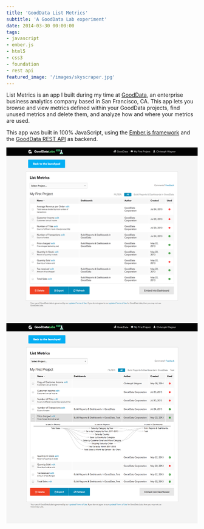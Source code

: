 ```yaml
---
title: 'GoodData List Metrics'
subtitle: 'A GoodData Lab experiment'
date: 2014-03-30 00:00:00
tags:
- javascript
- ember.js
- html5
- css3
- foundation
- rest api
featured_image: '/images/skyscraper.jpg'
---
```

List Metrics is an app I built during my time at [GoodData](http://www.gooddata.com), an enterprise business analytics company based in San Francisco, CA. This app lets you browse and view metrics defined within your GoodData projects, find unused metrics and delete them, and analyze how and where your metrics are used.

This app was built in 100% JavaScript, using the [Ember.js framework](http://emberjs.com/) and the [GoodData REST API](https://developer.gooddata.com/api) as backend.

<div class="gallery" data-columns="1">
	<img src="/images/projects/list_metrics/dashboard.png">
	<img src="/images/projects/list_metrics/dashboard_detail.png">
</div>
